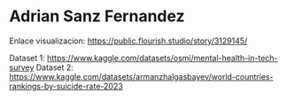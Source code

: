 # Adrian Sanz Fernandez

Enlace visualizacion: https://public.flourish.studio/story/3129145/

Dataset 1: https://www.kaggle.com/datasets/osmi/mental-health-in-tech-survey
Dataset 2: https://www.kaggle.com/datasets/armanzhalgasbayev/world-countries-rankings-by-suicide-rate-2023

